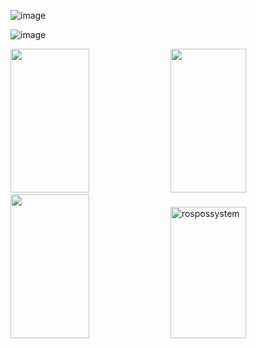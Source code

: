 ![image](https://user-images.githubusercontent.com/114375385/231469319-3b00ace2-049f-4589-973c-02c415a06e2f.png)

![image](https://user-images.githubusercontent.com/114375385/231619324-e1faac17-36d4-4baa-8113-598cc62e5762.png)

<img src="https://i.ibb.co/84s85SX/RosProj4.jpg" width="50%" height="230px"></img>
<img src="https://i.ibb.co/SV5BPxR/gitproject3.png" width="49%" height="230px"></img> <img src="https://i.ibb.co/ZWHBDRb/gitproject1.jpg" width="50%" height="230px"></img> <img src="https://i.ibb.co/z20fNRK/rospossystem.png" alt="rospossystem" width="49%" height="210px"></img> 
